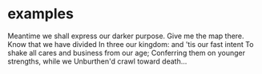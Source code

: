# examples

Meantime we shall express our darker purpose.
Give me the map there. Know that we have divided
In three our kingdom: and 'tis our fast intent
To shake all cares and business from our age;
Conferring them on younger strengths, while we
Unburthen'd crawl toward death...
